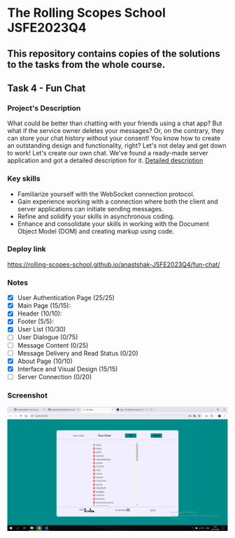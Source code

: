 # The Rolling Scopes School JSFE2023Q4

## This repository contains copies of the solutions to the tasks from the whole course.

## Task 4 - Fun Chat

### Project's Description

What could be better than chatting with your friends using a chat app?
But what if the service owner deletes your messages? Or, on the contrary, they can store your chat history without your consent!
You know how to create an outstanding design and functionality, right? Let's not delay and get down to work! Let's create our own chat. We've found a ready-made server application and got a detailed description for it. [Detailed description](https://github.com/rolling-scopes-school/tasks/blob/master/stage2/tasks/fun-chat/README.md)

### Key skills

- Familiarize yourself with the WebSocket connection protocol.
- Gain experience working with a connection where both the client and server applications can initiate sending messages.
- Refine and solidify your skills in asynchronous coding.
- Enhance and consolidate your skills in working with the Document Object Model (DOM) and creating markup using code.

### Deploy link

https://rolling-scopes-school.github.io/anastshak-JSFE2023Q4/fun-chat/

### Notes

- [x] User Authentication Page (25/25)
- [x] Main Page (15/15):
- [x] Header (10/10):
- [x] Footer (5/5):
- [x] User List (10/30)
- [ ] User Dialogue (0/75)
- [ ] Message Content (0/25)
- [ ] Message Delivery and Read Status (0/20)
- [x] About Page (10/10)
- [x] Interface and Visual Design (15/15)
- [ ] Server Connection (0/20)

### Screenshot

![Screenshot](/img/scr.png)
